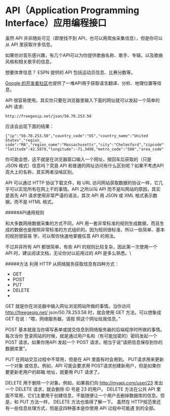 

API（Application Programming Interface）应用编程接口
===========================================================

虽然 API 并非随处可见（即使找不到 API，也可以用爬虫采集信息），但是你可以从 API 里获取许多信息。

如果你对音乐感兴趣，有几个API可以为你提供歌曲名称、歌手、专辑，以及歌曲风格和相关歌手的信息。

想要体育信息？ ESPN 提供的 API 包括运动员信息、比赛分数等。

[Google 的开发者社区](https://console.developers.google.com/)也提供了一堆API用于获取语言翻译、分析、地理位置等信息。

API 很容易使用。其实你只要在浏览器里输入下面的网址就可以发起一个简单的 API
请求:
```
http://freegeoip.net/json/50.78.253.58
```
应该会出现下面的结果：
```
{"ip":"50.78.253.58","country_code":"US","country_name":"United States","region_
code":"MA","region_name":"Massachusetts","city":"Chelmsford","zipcode":"01824",
"latitude":42.5879,"longitude":-71.3498,"metro_code":"506","area_code":"978"}
```

你可能会想，这不就是在浏览器窗口输入一个网址，按回车后获取的（只是 JSON 格式）信息吗？究竟 API 和普通的网址访问有什么区别呢？如果不考虑API高大上的名称，其实两者没啥区别。

API 可以通过 HTTP 协议下载文件，和 URL 访问网站获取数据的协议一样，它几乎可以实现所有在网上干的事情。API 之所以叫 API 而不是叫网站的原因，其实是首先 API 请求使用非常严谨的语法，其次 API 用 JSON 或 XML 格式表示数据，而不是 HTML 格式。

#####API通用规则

和大多数网络数据采集的方式不同，API 用一套非常标准的规则生成数据，而且生成的数据也是按照非常标准的方式组织的。因为规则很标准，所以一些简单、基本的规则很容易
学，可以帮你快速地掌握任意 API 的用法。

不过并非所有 API 都很简单，有些 API 的规则比较复杂，因此第一次使用一个 API 时，建议阅读文档，无论你对以前用过的 API 是多么熟悉。\

#####方法
利用 HTTP 从网络服务获取信息有四种方式：

* GET
* POST
* PUT
* DELETE
* 
GET 就是你在浏览器中输入网址浏览网站所做的事情。当你访问 http://freegeoip.net/
json/50.78.253.58 时，就会使用 GET 方法。可以想象成 GET 在说：“喂，网络服务器，请按
照这个网址给我信息。”

POST 基本就是当你填写表单或提交信息到网络服务器的后端程序时所做的事情。每次当你
登录网站的时候，就是通过用户名和（有可能加密的）密码发起一个 POST 请求。如果你用API 发起一个 POST 请求，相当于说“请把信息保存到你的数据库里”。

PUT 在网站交互过程中不常用，但是在 API 里面有时会用到。 PUT请求用来更新一个对象
或信息。例如，API 可能会要求用 POST请求创建新用户，但是如果你要更新老用户的邮箱
地址，就要用 PUT 请求了。 

DELETE 用于删除一个对象。例如，如果我们向 http://myapi.com/user/23 发出一个 DELETE 请求，就会删除 ID 号是 23 的用户。 DELETE 方法在公共 API 里面不常用，它们主要用于创建信息，不能随便让一个用户去删掉数据库的信息。但是，和 PUT 方法一样， DELETE 方法也值得了解一下。
虽然在 HTTP规范里还有一些信息处理方式，但是这四种基本是你使用 API 过程中可能遇
到的全部。